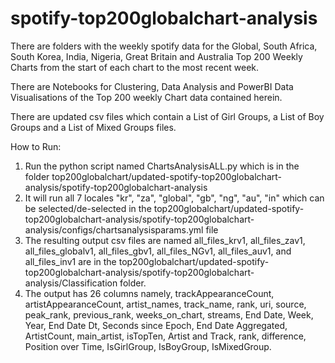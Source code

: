 # spotify-top200globalchart-analysis

There are folders with the weekly spotify data for the Global, South Africa, South Korea, India, Nigeria, Great Britain and Australia Top 200 Weekly Charts from the start of each chart to the most recent week. 

There are Notebooks for Clustering, Data Analysis and PowerBI Data Visualisations of the Top 200 weekly Chart data contained herein. 

There are updated csv files which contain a List of Girl Groups, a List of Boy Groups and a List of Mixed Groups files. 

How to Run:
1. Run the python script named ChartsAnalysisALL.py which is in the folder top200globalchart/updated-spotify-top200globalchart-analysis/spotify-top200globalchart-analysis
2. It will run all 7 locales "kr", "za", "global", "gb", "ng", "au", "in" which can be selected/de-selected in the top200globalchart/updated-spotify-top200globalchart-analysis/spotify-top200globalchart-analysis/configs/chartsanalysisparams.yml file
3. The resulting output csv files are named all_files_krv1, all_files_zav1, all_files_globalv1, all_files_gbv1, all_files_NGv1, all_files_auv1, and all_files_inv1 are in the top200globalchart/updated-spotify-top200globalchart-analysis/spotify-top200globalchart-analysis/Classification folder.
4. The output has 26 columns namely, trackAppearanceCount, artistAppearanceCount,	artist_names,	track_name,	rank,	uri,	source,	peak_rank,	previous_rank,	weeks_on_chart,	streams,	End Date,	Week,	Year,	End Date Dt,	Seconds since Epoch,	End Date Aggregated,	ArtistCount,	main_artist,	isTopTen,	Artist and Track,	rank, difference,	Position over Time,	IsGirlGroup,	IsBoyGroup,	IsMixedGroup.

